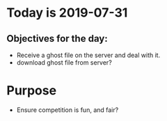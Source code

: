 # Today is 2019-07-31

## Objectives for the day:

- Receive a ghost file on the server and deal with it.
- download ghost file from server?

# Purpose

- Ensure competition is fun, and fair?
